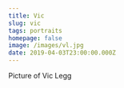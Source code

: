 ```yaml
---
title: Vic
slug: vic
tags: portraits
homepage: false
image: /images/vl.jpg
date: 2019-04-03T23:00:00.000Z
---
```

Picture of Vic Legg
